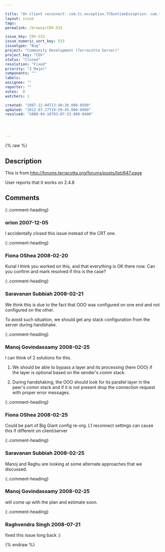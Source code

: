 ```yaml
---

title: "On client reconnect: com.tc.exception.TCRuntimeException: com.tc.net.protocol.TCProtocolException: Bad magic number: 16908316 != -1145324613"
layout: issue
tags: 
permalink: /browse/CDV-533

issue_key: CDV-533
issue_numeric_sort_key: 533
issuetype: "Bug"
project: "Community Development (Terracotta Server)"
project_key: "CDV"
status: "Closed"
resolution: "Fixed"
priority: "2 Major"
components: ""
labels: 
assignee: ""
reporter: ""
votes:  0
watchers: 1

created: "2007-12-04T13:40:30.000-0500"
updated: "2012-07-27T19:59:45.000-0400"
resolved: "2008-04-16T03:07:32.000-0400"




---
```


{% raw %}

## Description

<div markdown="1" class="description">

This is from http://forums.terracotta.org/forums/posts/list/647.page

User reports that it works on 2.4.8

</div>

## Comments


{:.comment-heading}
### **orion** <span class="date">2007-12-05</span>

<div markdown="1" class="comment">

I accidentally closed this issue instead of the CRT one.

</div>


{:.comment-heading}
### **Fiona OShea** <span class="date">2008-02-20</span>

<div markdown="1" class="comment">

Kunal I think you worked on this, and that everything is OK there now.
Can you confirm and mark resolved if this is the case?


</div>


{:.comment-heading}
### **Saravanan Subbiah** <span class="date">2008-02-21</span>

<div markdown="1" class="comment">

We think this is due to the fact that OOO was configured on one end and not configured on the other.

To avoid such situation, we should get any stack configuration from the server during handshake.

</div>


{:.comment-heading}
### **Manoj Govindassamy** <span class="date">2008-02-25</span>

<div markdown="1" class="comment">

I can think of 2 solutions for this.

1. We should be able to bypass a layer and its processing (here OOO) if the layer is optional based on the sender's comm stack.

2. During handshaking, the OOO should look for its parallel layer in the peer's comm stack and if it is not present drop the connection request with proper error messages. 

</div>


{:.comment-heading}
### **Fiona OShea** <span class="date">2008-02-25</span>

<div markdown="1" class="comment">

Could be part of Big Giant config re-org.
L1 reconnect settings can cause this if different on client/server

</div>


{:.comment-heading}
### **Saravanan Subbiah** <span class="date">2008-02-25</span>

<div markdown="1" class="comment">

Manoj and Raghu are looking at some alternate approaches that we discussed.

</div>


{:.comment-heading}
### **Manoj Govindassamy** <span class="date">2008-02-25</span>

<div markdown="1" class="comment">

will come up with the plan and estimate soon.

</div>


{:.comment-heading}
### **Raghvendra Singh** <span class="date">2008-07-21</span>

<div markdown="1" class="comment">

fixed this issue long back :)

</div>



{% endraw %}
